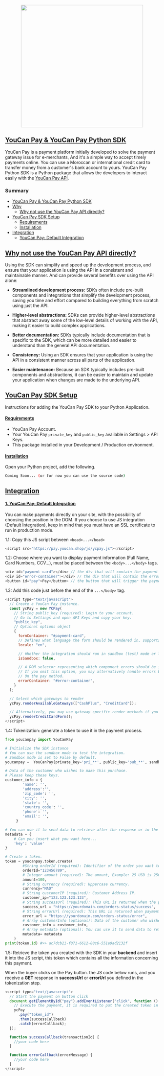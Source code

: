 <p  align="center"><a  href="https://youcanpay.com"  target="_blank"><img  src="https://youcanpay.com/images/ycpay-logo.svg"  width="400"></a></p>
<!--
<p align="center">
<a href="https://youcanpay.com"><img src="https://github.com/NextmediaMa/youcan-payment-php-sdk/actions/workflows/tests.yml/badge.svg" alt="Tests"></a>
<a href="https://packagist.org/packages/youcanpay/payment-sdk"><img src="https://img.shields.io/packagist/dt/youcanpay/payment-sdk" alt="Total Downloads"></a>
<a href="https://packagist.org/packages/youcanpay/payment-sdk"><img src="https://img.shields.io/packagist/v/youcanpay/payment-sdk" alt="Latest Version"></a>
<a href="https://packagist.org/packages/youcanpay/payment-sdk"><img src="https://img.shields.io/packagist/l/youcanpay/payment-sdk" alt="License"></a>
</p>
-->

## [YouCan Pay & YouCan Pay Python SDK](#YouCan-Pay-&-YouCan-Pay-Python-SDK)

YouCan Pay is a payment platform initially developed to solve the payment gateway issue for e-merchants, And it's a simple way to accept timely payments online. You can use a Moroccan or international credit card to transfer money from a customer's bank account to yours.
YouCan Pay Python SDK is a Python package that allows the developers to interact easily with the [YouCan Pay API](https://youcanpay.com/docs).

### Summary

- [YouCan Pay & YouCan Pay Python SDK](#YouCan-Pay-&-YouCan-Pay-Python-SDK)
- [Why](#Why)
  - [Why not use the YouCan Pay API directly?](#Why-not-use-the-YouCan-Pay-API-directly?)
- [YouCan Pay SDK Setup](#YouCan-Pay-SDK-Setup)
  - [Requirements](#Requirements)
  - [Installation](#Installation)
- [Integration](#Integration)
  - [YouCan Pay: Default Integration](#1.-YouCan-Pay:-Default-Integration)

## [Why not use the YouCan Pay API directly?](#Why-not-use-the-YouCan-Pay-API-directly?)

Using the SDK can simplify and speed up the development process, and ensure that your application is using the API in a consistent and maintainable manner. And can provide several benefits over using the API alone:

- **Streamlined development process:** SDKs often include pre-built components and integrations that simplify the development process, saving you time and effort compared to building everything from scratch using just the API.

- **Higher-level abstractions:** SDKs can provide higher-level abstractions that abstract away some of the low-level details of working with the API, making it easier to build complex applications.

- **Better documentation:** SDKs typically include documentation that is specific to the SDK, which can be more detailed and easier to understand than the general API documentation.

- **Consistency:** Using an SDK ensures that your application is using the API in a consistent manner across all parts of the application.

- **Easier maintenance:** Because an SDK typically includes pre-built components and abstractions, it can be easier to maintain and update your application when changes are made to the underlying API.

## [YouCan Pay SDK Setup](#YouCan-Pay-SDK-Setup)

Instructions for adding the YouCan Pay SDK to your Python Application.

#### [Requirements](#Requirements)

- YouCan Pay Account.
- Your YouCan Pay `private_key` and `public_key` available in Settings > API Keys.
- This package installed in your Development / Production environment.

#### [Installation](#Installation)

Open your Python project, add the following.

```bash
Coming Soon... (or for now you can use the source code)
```

## [Integration](#Integration)

#### [1. YouCan Pay: Default Integration](#1.-YouCan-Pay:-Default-Integration)

You can make payments directly on your site, with the possibility of choosing the position in the DOM.
If you choose to use JS integration (Default Integration), keep in mind that you must have an SSL certificate to run in production mode.

1.1: Copy this JS script between `<head>...</head>`

```javascript
<script src="https://pay.youcan.shop/js/ycpay.js"></script>
```

1.2: Choose where you want to display payment information (Full Name, Card Numbers, CCV...), must be placed between the `<body>...</body>` tags.

```javascript
<div id="payment-card"></div> // the div that will contain the payment form
<div id="error-container"></div> // the div that will contain the errors
<button id="pay">Pay</button> // the button that will trigger the payment
```

1.3: Add this code just before the end of the `...</body>` tag.

```javascript
<script type="text/javascript">
  // Create a YouCan Pay instance.
  const ycPay = new YCPay(
    // String public_key (required): Login to your account.
    // Go to Settings and open API Keys and copy your key.
    "public_key",
    // Optional options object
    {
      formContainer: "#payment-card",
      // Defines what language the form should be rendered in, supports EN, AR, FR.
      locale: "en",

      // Whether the integration should run in sandbox (test) mode or live mode.
      isSandbox: false,

      // A DOM selector representing which component errors should be injected into.
      // If you omit this option, you may alternatively handle errors by chaining a .catch()
      // On the pay method.
      errorContainer: "#error-container",
    }
  );

  // Select which gateways to render
  ycPay.renderAvailableGateways(["CashPlus", "CreditCard"]);

  // Alternatively, you may use gateway specific render methods if you only need one.
  ycPay.renderCreditCardForm();
</script>
```

1.4: Tokenization: generate a token to use it in the payment process.

```python
from youcanpay import YouCanPay

# Initialize the SDK instance
# You can use the sandbox mode to test the integration.
# Sandbox mode is set to False by default.
youcanpay =  YouCanPay(private_key='pri_**', public_key='pub_**', sandbox_mode=True)

# Data of the customer who wishes to make this purchase.
# Please keep these keys.
customer_info = {
		'name': '',
		'address':'',
		'zip_code': '',
		'city': '',
		'state': '',
		'country_code': '',
		'phone': '',
		'email': '',
	 }

# You can use it to send data to retrieve after the response or in the webhook.
metadata = {
	# Can you insert what you want here...
	'key': 'value'
}

# Create a token.
token = youcanpay.token.create(
		#String orderId (required): Identifier of the order you want to be paid.
		orderId="123456789",
		# Integer amount (required): The amount, Example: 25 USD is 2500.
		amount=100,
		# String currency (required): Uppercase currency.
		currency="MAD"
		# String customerIP (required): Customer Address IP.
		customer_ip="123.123.123.123",
		# String successUrl (required): This URL is returned when the payment is successfully processed.
		success_url = "https://yourdomain.com/orders-status/success",
		# String errorUrl (required): This URL is returned when payment is invalid.
		error_url = "https://yourdomain.com/orders-status/error",
		# Array customerInfo (optional): Data of the customer who wishes to make this purchase.
		customer_info = customer_info,
		# Array metadata (optional): You can use it to send data to retrieve after the response or in the webhook.
		metadata= metadata
	)
print(token.id) #>> ac7dcb21-f871-6612-88c6-551e9ad2132f
```

1.5: Retrieve the token you created with the SDK in your **backend** and insert it into the JS script, this token which contains all the information concerning this payment.

When the buyer clicks on the Pay button. the JS code below runs, and you receive a **GET** response in **successUrl** or **errorUrl** you defined in the tokenization step.

```javascript
<script type="text/javascript">
  // Start the payment on button click
  document.getElementById("pay").addEventListener("click", function () {
    // Execute the payment, it is required to put the created token in the tokenization step.
    ycPay
      .pay("token_id")
      .then(successCallback)
      .catch(errorCallback);
  });

  function successCallback(transactionId) {
    //your code here
  }

  function errorCallback(errorMessage) {
    //your code here
  }
</script>
```

<!-- #### [Initialize the SDK](#Initialize-the-SDK)

```python
from youcanpay import YouCanPay

# Initialize the SDK instance
youcanpay =  YouCanPay(private_key='pri_**', public_key='pub_**', sandbox_mode=True)
```

#### [Keys](#Keys)

Keys it's a class that contains all the methods related to the API Keys.

- **[Keys.check()](<#Keys.check()>):**
  Check if the keys are valid or not.

  ```python
  # Check the keys if is valid or not.
  youcanpay.keys.check()
  ```

#### [Token](#Token)

Token it's a class that contains all the methods related to the **payment token**.

- **[Token.create():](<#Token.create()>):**
  Generating a payment token to use it in the payment process.

  ```python
  # Create a token.
  token = youcanpay.token.create(
  		orderId="123456789", # Required
  		amount=100, # Required
  		currency="MAD" # Required
  		success_url = None, # Optional
  		error_url = None, # Optional
  		customer_ip="127.0.0.1", # Optional
  		customer_info = [], # Optional
  		metadata= [] # Optional
  	)
  print(token.id) #>> ac7dcb21-f871-6612-88c6-551e9ad2132f
  ``` -->
